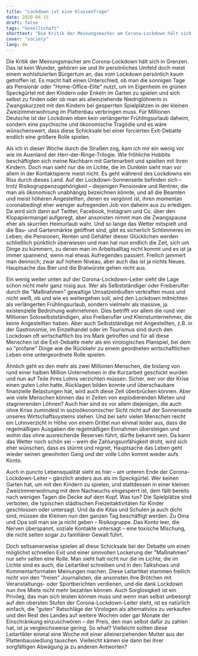 ```yaml
---
title: "Lockdown ist eine Klassenfrage"
date: 2020-04-15
draft: false
tags: "Gesellschaft"
shorttext: "Die Kritik der Meinungsmacher am Corona-Lockdown hält sich in Grenzen. Das ist kein Wunder, gehören sie doch meist dem wohlsituierten Bürgertum an."
cover: "society"
lang: de
---
```


Die Kritik der Meinungsmacher am Corona-Lockdown hält sich in Grenzen. Das ist kein Wunder, gehören sie und ihr persönliches Umfeld doch meist einem wohlsituierten Bürgertum an, das vom Lockdown persönlich kaum getroffen ist. Es macht halt einen Unterschied, ob man die sonnigen Tage als Pensionär oder "Home-Office-Elite" nutzt, um im Eigenheim im grünen Speckgürtel mit den Kindern oder Enkeln im Garten zu spielen und sich selbst zu finden oder ob man als alleinziehende Niedriglöhnerin in Zwangskurzzeit mit den Kindern bei gesperrten Spielplätzen in der kleinen Zweizimmerwohnung im Plattenbau verbringen muss. Für Millionen Deutsche ist der Lockdown eben kein verlängerter Frühlingsurlaub daheim, sondern eine psychische und ökonomische Tragödie und es wäre wünschenswert, dass diese Schicksale bei einer forcierten Exit-Debatte endlich eine größere Rolle spielen. 

Als ich in dieser Woche durch die Straßen zog, kam ich mir ein wenig vor wie im Auenland der Herr-der-Ringe-Trilogie. Wie fröhliche Hobbits beschäftigten sich meine Nachbarn mit Gartenarbeit und spielten mit ihren Kindern. Doch man sieht nur die im Lichte, die im Dunkeln sieht man vor allem in der Kontaktsperre meist nicht. Es geht während des Lockdowns ein Riss durch dieses Land. Auf der Lockdown-Sonnenseite befinden sich – trotz Risikogruppenzugehörigkeit – diejenigen Pensionäre und Rentner, die man als ökonomisch unabhängig bezeichnen könnte, und all die Beamten und meist höheren Angestellten, denen es vergönnt ist, ihren momentan coronabedingt eher weniger aufregenden Job von daheim aus zu erledigen. Da wird sich dann auf Twitter, Facebook, Instagram und Co. über den Klopapiermangel aufgeregt, aber ansonsten nimmt man die Zwangspause eher als skurrilen Heimurlaub wahr. Und so lange das Wetter mitspielt und die Bau- und Gartenmärkte geöffnet sind, gibt es sicherlich Schlimmeres im Leben; die Pensionen, Renten und Gehälter dieser Glücklichen werden schließlich pünktlich überwiesen und man hat nun endlich die Zeit, sich um Dinge zu kümmern, zu denen man im Arbeitsalltag nicht kommt und es ist ja immer spannend, wenn mal etwas Aufregendes passiert. Freilich jammert man dennoch; zwar auf hohem Niveau, aber auch das ist ja nichts Neues. Hauptsache das Bier und die Bratwürste gehen nicht aus.

Ein wenig weiter unten auf der Corona-Lockdown-Leiter sieht die Lage schon nicht mehr ganz rosig aus. Wer als Selbstständiger oder Freiberufler durch die "Maßnahmen" gewaltige Umsatzeinbußen verkraften muss und nicht weiß, ob und wie es weitergehen soll, wird den Lockdown mitnichten als verlängerten Frühlingsurlaub, sondern vielmehr als massive, ja existenzielle Bedrohung wahrnehmen. Dies betrifft vor allem die rund vier Millionen Soloselbstständigen, also Freiberufler und Kleinstunternehmer, die keine Angestellten haben. Aber auch Selbstständige mit Angestellten, z.B. in der Gastronomie, im Einzelhandel oder im Tourismus sind durch den Lockdown oft wirtschaftlich bis ins Mark getroffen und für all diese Menschen ist die Exit-Debatte mehr als ein virologisches Planspiel, bei dem so "profane" Dinge wie die Rückkehr zu einem geordneten wirtschaftlichen Leben eine untergeordnete Rolle spielen.

Ähnlich geht es den mehr als zwei Millionen Menschen, die bislang von rund einer halben Million Unternehmen in die Kurzarbeit geschickt wurden und nun auf Teile ihres Lohns verzichten müssen. Sicher, wer vor der Krise einen guten Lohn hatte, Rücklagen bilden konnte und überschaubare finanzielle Belastungen hat, wird auch diese Zeit überbrücken können. Aber wie viele Menschen können das in Zeiten von explodierenden Mieten und stagnierenden Löhnen? Auch hier sind es vor allem diejenigen, die auch ohne Krise zumindest in sozioökonomischer Sicht nicht auf der Sonnenseite unseres Wirtschaftssystems stehen. Und bei sehr vielen Menschen reicht ein Lohnverzicht in Höhe von einem Drittel nun einmal leider aus, dass die regelmäßigen Ausgaben die regelmäßigen Einnahmen übersteigen und wohin das ohne ausreichende Reserven führt, dürfte bekannt sein. Da kann das Wetter noch schön sei – wem die Zahlungsunfähigkeit droht, wird sich eher wünschen, dass es stürmt und regnet, Hauptsache das Leben geht wieder seinen gewohnten Gang und der volle Lohn kommt wieder aufs Konto.

Auch in puncto Lebensqualität sieht es hier – am unteren Ende der Corona-Lockdown-Leiter – gänzlich anders aus als im Speckgürtel. Wer keinen Garten hat, um mit den Kindern zu spielen, und stattdessen in einer kleinen Zweizimmerwohnung mit dem Nachwuchs eingesperrt ist, dem fällt bereits nach wenigen Tagen die Decke auf dem Kopf. Was tun? Die Spielplätze sind verboten, die typischen städtischen Freizeitaktivitäten für Kinder geschlossen oder untersagt. Und da die Kitas und Schulen ja auch dicht sind, müssen die Kleinen nun den ganzen Tag beschäftigt werden. Zu Oma und Opa soll man sie ja nicht geben – Risikogruppe. Das Konto leer, die Nerven überspannt, soziale Kontakte untersagt – eine toxische Mischung, die nicht selten sogar zu familiärer Gewalt führt.

Doch seltsamerweise spielen all diese Schicksale bei der Debatte um einen möglichst schnellen Exit und einer sinnvollen Lockerung der "Maßnahmen" nur sehr selten eine Rolle. Man sieht halt nicht nur die im Lichte; die im Lichte sind es auch, die Leitartikel schreiben und in den Talkshows und Kommentarformaten Meinungen machen. Diese Leitartikel stammen freilich nicht von den "freien" Journalisten, die ansonsten ihre Brötchen mit Veranstaltungs- oder Sportberichten verdienen, und die dank Lockdown nun ihre Miete nicht mehr bezahlen können. Auch Sorglosigkeit ist ein Privileg, das man sich leisten können muss und wenn man selbst unbesorgt auf den obersten Stufen der Corona-Lockdown-Leiter steht, ist es natürlich einfach, die "guten" Ratschläge der Virologen als alternativlos zu verkaufen und den Rest des Landes auf weitere Wochen oder gar Monate der Einschränkung einzuschwören – der Preis, den man selbst dafür zu zahlen hat, ist ja vergleichsweise gering. So what? Vielleicht sollten diese Leitartikler einmal eine Woche mit einer alleinerziehenden Mutter aus der Plattenbausiedlung tauschen. Vielleicht kämen sie dann bei ihrer sorgfältigen Abwägung ja zu anderen Antworten?
